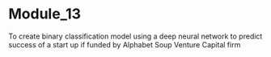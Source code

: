 # Module_13
 To create binary classification model using a deep neural network to predict success of a start up if funded by Alphabet Soup Venture Capital firm
